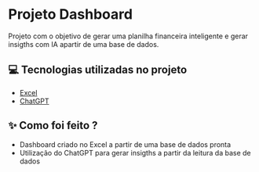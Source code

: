   
# Projeto Dashboard

Projeto com o objetivo de gerar uma planilha financeira inteligente e gerar insigths com IA apartir de uma base de dados.

## 💻 Tecnologias utilizadas no projeto

- [Excel](https://www.microsoft.com/pt-br/microsoft-365/excel)
- [ChatGPT](https://chat.openai.com/) 


## ✨ Como foi feito ?

- Dashboard criado no Excel a partir de uma base de dados pronta
- Utilização do ChatGPT para gerar insigths a partir da leitura da base de dados
